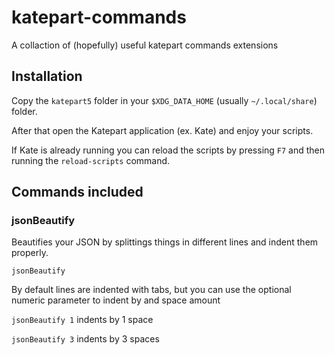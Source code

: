 # katepart-commands
A collaction of (hopefully) useful katepart commands extensions

## Installation

Copy the `katepart5` folder in your `$XDG_DATA_HOME` (usually `~/.local/share`) folder.

After that open the Katepart application (ex. Kate) and enjoy your scripts.

If Kate is already running you can reload the scripts by pressing `F7` and then running the `reload-scripts` command.

## Commands included

### jsonBeautify

Beautifies your JSON by splittings things in different lines and indent them properly.

`jsonBeautify`

By default lines are indented with tabs, but you can use the optional numeric parameter to indent by and space amount

`jsonBeautify 1` indents by 1 space

`jsonBeautify 3` indents by 3 spaces
